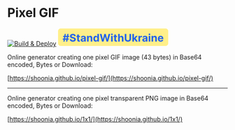# Pixel GIF

[![Build & Deploy](https://github.com/shoonia/pixel-gif/actions/workflows/build-deploy.yml/badge.svg)](https://github.com/shoonia/pixel-gif/actions/workflows/build-deploy.yml)
[![Stand with Ukraine](https://raw.githubusercontent.com/vshymanskyy/StandWithUkraine/main/badges/StandWithUkraine.svg)](https://stand-with-ukraine.pp.ua/)

Online generator creating one pixel GIF image (43 bytes) in Base64 encoded, Bytes or Download:

[https://shoonia.github.io/pixel-gif/](https://shoonia.github.io/pixel-gif/)

---

Online generator creating one pixel transparent PNG image in Base64 encoded, Bytes or Download:

[https://shoonia.github.io/1x1/](https://shoonia.github.io/1x1/)
